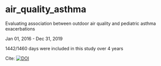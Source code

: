 # air_quality_asthma
Evaluating association between outdoor air quality and pediatric asthma exacerbations 

Jan 01, 2016 - Dec 31, 2019

1442/1460 days were included in this study over 4 years


Cite: [![DOI](https://zenodo.org/badge/414319766.svg)](https://zenodo.org/badge/latestdoi/414319766)
